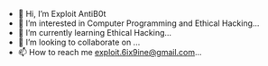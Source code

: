 - 👋 Hi, I’m Exploit AntiB0t
- 👀 I’m interested in Computer Programming and Ethical Hacking...
- 🌱 I’m currently learning Ethical Hacking...
- 💞️ I’m looking to collaborate on ...
- 📫 How to reach me exploit.6ix9ine@gmail.com...

<!---
exploit6ix9ine/exploit6ix9ine is a ✨ special ✨ repository because its `README.md` (this file) appears on your GitHub profile.
You can click the Preview link to take a look at your changes.
--->
